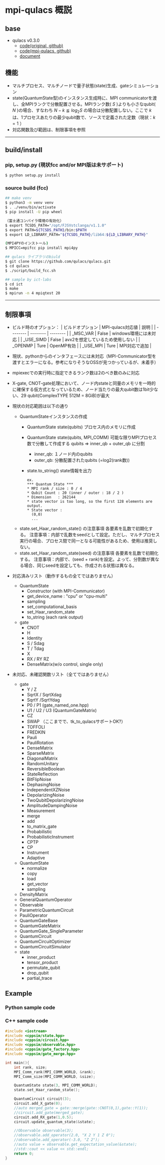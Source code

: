 # mpi-qulacs 概説

## base
- qulacs v0.3.0
    - [code(original, github)](https://github.com/qulacs/qulacs.git)
    - [code(mpi-qulacs, github)](https://github.com/m-ymzk/mpi-qulacs.git)
    - [document](http://docs.qulacs.org/ja/latest/index.html)

## 機能
- マルチプロセス、マルチノードで量子状態(state)生成、gateシミュレーション
- state(QuantumState型)のインスタンス生成時に、MPI communicatorを渡し、全MPIランクで分散配置させる。MPIランク数( $S$ )よりも小さなqubit( $N$ )の場合、すなわち ${N-k} \leqq log_2S$ の場合は分散配置しない。ここで $k$ は、1プロセスあたりの最少qubit数で、ソースで定義された定数（現状：$k=1$ ）
- 対応関数及び範囲は、制限事項を参照

<hr>

## build/install
### pip, setup.py (現状fcc and/or MPI版は未サポート)
```bash
$ python setup.py install
```

### source build (fcc)
```bash
## make venv
$ python3 -m venv venv
$ . ./venv/bin/activate
$ pip install -U pip wheel

（富士通コンパイラ環境の有効化）
$ export TCSDS_PATH="/opt/FJSVstclanga/v1.1.0"
$ export PATH=${TCSDS_PATH}/bin:$PATH
$ export LD_LIBRARY_PATH="${TCSDS_PATH}/lib64:${LD_LIBRARY_PATH}"

(MPI4PYのインストール)
$ MPICC=mpifcc pip install mpi4py

## qulacs ライブラリのbiuld
$ git clone https://github.com/qulacs/qulacs.git
$ cd qulacs
$ ./script/build_fcc.sh

## sample by ict-labs
$ cd ict
$ make
$ mpirun -n 4 mpiqtest 20
```
<hr>

## 制限事項

- ビルド時のオプション：
  | ビルドオプション | MPI-qulacs対応値 | 説明 |
  | -------- | -------- | -------- |
  | _MSC_VAR | False    | windows環境には未対応 |
  | _USE_SIMD | False   | avx2を想定しているため使用しない |
  | _OPENMP  | Ture     | OpenMP有効 |
  | _USE_MPI | Ture     | MPI対応で追加 |

- 現状、pythonからのインタフェースには未対応（MPI-Communicator型を渡すとエラーになる。参考になりそうなOSSが見つかっているが、未着手）
- mpiexecでの実行時に指定できるランク数は2のべき数のみに対応
- X-gate, CNOT-gate処理において、ノード内stateと同量のメモリを一時的に確保する仮方式となっているため、ノード当たりの最大qubit数は1bit少ない、29 qubit(ComplexTYPE 512M = 8GiB)が最大
- 現状の対応範囲は以下の通り
  - QuantumStateインスタンスの作成
    - QuantumState state(qubits)
    プロセス内のメモリに作成
    - QuantumState state(qubits, MPI_COMM)
    可能な限りMPIプロセス数で分散して作成する
    qubits => inner_qb + outer_qb に分割
       - inner_qb: １ノード内のqubits
       - outer_qb: 分散配置されたqubits (=log2(rank数))

    - state.to_string()
      state情報を出力
        ```
        ex.
        *** Quantum State ***
        * MPI rank / size : 0 / 4
        * Qubit Count : 20 (inner / outer : 18 / 2 )
        * Dimension   : 262144
        * state vector is too long, so the first 128 elements are output.
        * State vector :
          (0,0)
          ...
        ```
  - state.set_Haar_random_state() の注意事項
各要素を乱数で初期化する。
注意事項：内部で乱数をseedとして設定。ただし、マルチプロセス実行の場合、プロセス間で同一となる可能性があるため、使用は推奨しない。
  - state.set_Haar_random_state(seed) の注意事項
各要素を乱数で初期化する。
注意事項：内部で、(seed + rank)を設定。よって、分割数が異なる場合、同じseedを設定しても、作成される状態は異なる。

- 対応済みリスト（動作するもの全てではありません）
  - QuantumState
      - Constructor (with MPI-Communicator)
      - get_device_name : "cpu" or "cpu-multi"
      - sampling
      - set_computational_basis
      - set_Haar_random_state
      - to_string (each rank output)
  - gate
      - CNOT
      - H
      - Identity
      - S / Sdag
      - T / Tdag
      - X
      - RX / RY  RZ
      - DenseMatrix(w/o control, single only)

- 未対応、未確認関数リスト（全てではありません）
  - gate
      - Y / Z
      - SqrtX / SqrtXdag
      - SqrtY /SqrtYdag
      - P0 / P1
      (gate_named_one.hpp)
      - U1 / U2 / U3
      (QuantumGateMatrix)
      - CZ
      - SWAP
 （ここまでで、tk_to_qulacsサポートOK?）
      - TOFFOLI
      - FREDKIN
      - Pauli
      - PauliRotation
      - DenseMatrix
      - SparseMatrix
      - DiagonalMatrix
      - RandomUnitary
      - ReversibleBoolean
      - StateReflection
      - BitFlipNoise
      - DephasingNoise
      - IndependentXZNoise
      - DepolarizingNoise
      - TwoQubitDepolarizingNoise
      - AmplitudeDampingNoise
      - Measurement
      - merge
      - add
      - to_matrix_gate
      - Probabilistic
      - ProbabilisticInstrument
      - CPTP
      - CP
      - Instrument
      - Adaptive
  - QuantumState
      - normalize
      - copy
      - load
      - get_vector
      - sampling
  - DensityMatrix
  - GeneralQuantumOperator
  - Observable
  - ParametricQuantumCircuit
  - PauliOperator
  - QuantumGateBase
  - QuantumGateMatrix
  - QuantumGate_SingleParameter
  - QuantumCircuit
  - QuantumCircuitOptimizer
  - QuantumCircuitSimulator
  - state
      - inner_product
      - tensor_product
      - permutate_qubit
      - drop_qubit
      - partial_trace

## Example
### Python sample code
### C++ sample code
```cpp
#include <iostream>
#include <cppsim/state.hpp>
#include <cppsim/circuit.hpp>
#include <cppsim/observable.hpp>
#include <cppsim/gate_factory.hpp>
#include <cppsim/gate_merge.hpp>

int main(){
    int rank, size;
    MPI_Comm_rank(MPI_COMM_WORLD, &rank);
    MPI_Comm_size(MPI_COMM_WORLD, &size);

    QuantumState state(3, MPI_COMM_WORLD);
    state.set_Haar_random_state();

    QuantumCircuit circuit(3);
    circuit.add_X_gate(0);
    //auto merged_gate = gate::merge(gate::CNOT(0,1),gate::Y(1));
    //circuit.add_gate(merged_gate);
    circuit.add_RX_gate(1,0.5);
    circuit.update_quantum_state(&state);

    //Observable observable(3);
    //observable.add_operator(2.0, "X 2 Y 1 Z 0");
    //observable.add_operator(-3.0, "Z 2");
    //auto value = observable.get_expectation_value(&state);
    //std::cout << value << std::endl;
    return 0;
}
```
